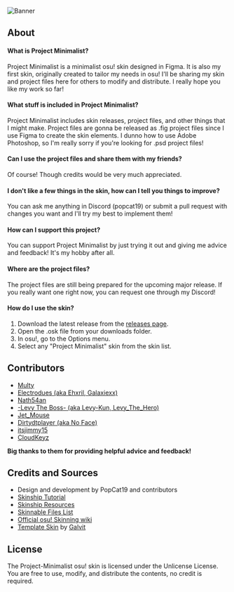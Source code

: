 ![Banner](https://i.imgur.com/Zjv2fbA.png)

## About

#### What is Project Minimalist?
Project Minimalist is a minimalist osu! skin designed in Figma. It is also my first skin, originally created to tailor my needs in osu! I'll be sharing my skin and project files here for others to modify and distribute. I really hope you like my work so far!

#### What stuff is included in Project Minimalist?
Project Minimalist includes skin releases, project files, and other things that I might make. Project files are gonna be released as .fig project files since I use Figma to create the skin elements. I dunno how to use Adobe Photoshop, so I'm really sorry if you're looking for .psd project files!

#### Can I use the project files and share them with my friends?
Of course! Though credits would be very much appreciated.

#### I don't like a few things in the skin, how can I tell you things to improve?
You can ask me anything in Discord (popcat19) or submit a pull request with changes you want and I'll try my best to implement them!

#### How can I support this project?
You can support Project Minimalist by just trying it out and giving me advice and feedback! It's my hobby after all.

#### Where are the project files?
The project files are still being prepared for the upcoming major release. If you really want one right now, you can request one through my Discord!

#### How do I use the skin?
1. Download the latest release from the [releases page](https://github.com/PopCat19/Project-Minimalist/releases).
2. Open the .osk file from your downloads folder.
4. In osu!, go to the Options menu.
5. Select any "Project Minimalist" skin from the skin list.

## Contributors
- [Multy](https://osu.ppy.sh/users/10065690)
- [Electrodues (aka Ehxril, Galaxiexx)](https://osu.ppy.sh/users/25363551)
- [Nath54an](https://osu.ppy.sh/users/17786948)
- [-Levy The Boss- (aka Levy-Kun, Levy_The_Hero)](https://osu.ppy.sh/users/3098854)
- [Jet_Mouse](https://osu.ppy.sh/users/25831266)
- [Dirtydtplayer (aka No Face)](https://osu.ppy.sh/users/16719285)
- [itsjimmy15](https://osu.ppy.sh/users/22761238)
- [CloudKeyz](https://osu.ppy.sh/users/15194624)

**Big thanks to them for providing helpful advice and feedback!**

## Credits and Sources
- Design and development by PopCat19 and contributors
- [Skinship Tutorial](https://skinship.xyz/tutorial/introduction)
- [Skinship Resources](https://skinship.xyz/resources/)
- [Skinnable Files List](https://osu.ppy.sh/community/forums/topics/186787?n=1)
- [Official osu! Skinning wiki](https://osu.ppy.sh/wiki/en/Skinning/osu%21)
- [Template Skin](https://osu.ppy.sh/community/forums/topics/923143?n=1) by [Galvit](https://osu.ppy.sh/users/7629682)

## License
The Project-Minimalist osu! skin is licensed under the Unlicense License. You are free to use, modify, and distribute the contents, no credit is required.
